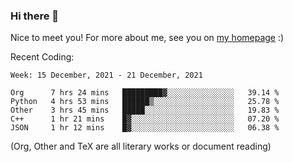 ### Hi there 👋

Nice to meet you! For more about me, see you on [my homepage](https://jiayipan.me) :)


Recent Coding:
<!--START_SECTION:waka-->
```text
Week: 15 December, 2021 - 21 December, 2021

Org      7 hrs 24 mins   █████████▓░░░░░░░░░░░░░░░   39.14 % 
Python   4 hrs 53 mins   ██████▒░░░░░░░░░░░░░░░░░░   25.78 % 
Other    3 hrs 45 mins   █████░░░░░░░░░░░░░░░░░░░░   19.83 % 
C++      1 hr 21 mins    █▓░░░░░░░░░░░░░░░░░░░░░░░   07.20 % 
JSON     1 hr 12 mins    █▓░░░░░░░░░░░░░░░░░░░░░░░   06.38 % 
```
<!--END_SECTION:waka-->
(Org, Other and TeX are all literary works or document reading)
